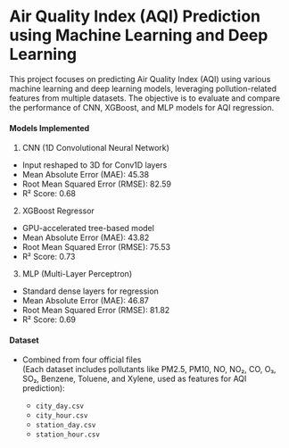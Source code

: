 # Air Quality Index (AQI) Prediction using Machine Learning and Deep Learning
This project focuses on predicting Air Quality Index (AQI) using various machine learning and deep learning models, leveraging pollution-related features from multiple datasets. The objective is to evaluate and compare the performance of CNN, XGBoost, and MLP models for AQI regression.

#### Models Implemented
1.  CNN (1D Convolutional Neural Network)
- Input reshaped to 3D for Conv1D layers
-  Mean Absolute Error (MAE): 45.38
-  Root Mean Squared Error (RMSE): 82.59
-  R² Score: 0.68
2.  XGBoost Regressor
-  GPU-accelerated tree-based model
-  Mean Absolute Error (MAE): 43.82
-  Root Mean Squared Error (RMSE): 75.53
-  R² Score: 0.73
 3.  MLP (Multi-Layer Perceptron)
-  Standard dense layers for regression
-  Mean Absolute Error (MAE): 46.87
-  Root Mean Squared Error (RMSE): 81.82
-  R² Score: 0.69

####  Dataset
- Combined from four official files  
  (Each dataset includes pollutants like PM2.5, PM10, NO, NO₂, CO, O₃, SO₂, Benzene, Toluene, and Xylene, used as features for AQI prediction):

    - `city_day.csv`  
    - `city_hour.csv`  
    - `station_day.csv`  
    - `station_hour.csv`



